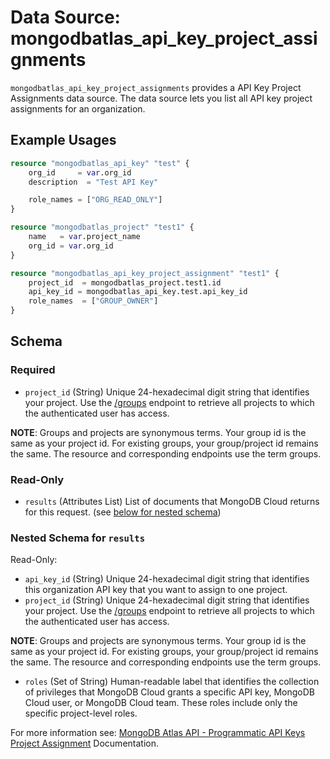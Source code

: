 # Data Source: mongodbatlas_api_key_project_assignments

`mongodbatlas_api_key_project_assignments` provides a API Key Project Assignments data source. The data source lets you list all API key project assignments for an organization.

## Example Usages

```terraform
resource "mongodbatlas_api_key" "test" {
	org_id     = var.org_id
	description  = "Test API Key"

	role_names = ["ORG_READ_ONLY"]
}

resource "mongodbatlas_project" "test1" {
	name   = var.project_name
	org_id = var.org_id
}

resource "mongodbatlas_api_key_project_assignment" "test1" {
	project_id  = mongodbatlas_project.test1.id
	api_key_id = mongodbatlas_api_key.test.api_key_id
	role_names  = ["GROUP_OWNER"]
}
```

<!-- schema generated by tfplugindocs -->
## Schema

### Required

- `project_id` (String) Unique 24-hexadecimal digit string that identifies your project. Use the [/groups](#tag/Projects/operation/listProjects) endpoint to retrieve all projects to which the authenticated user has access.

**NOTE**: Groups and projects are synonymous terms. Your group id is the same as your project id. For existing groups, your group/project id remains the same. The resource and corresponding endpoints use the term groups.

### Read-Only

- `results` (Attributes List) List of documents that MongoDB Cloud returns for this request. (see [below for nested schema](#nestedatt--results))

<a id="nestedatt--results"></a>
### Nested Schema for `results`

Read-Only:

- `api_key_id` (String) Unique 24-hexadecimal digit string that identifies this organization API key that you want to assign to one project.
- `project_id` (String) Unique 24-hexadecimal digit string that identifies your project. Use the [/groups](#tag/Projects/operation/listProjects) endpoint to retrieve all projects to which the authenticated user has access.

**NOTE**: Groups and projects are synonymous terms. Your group id is the same as your project id. For existing groups, your group/project id remains the same. The resource and corresponding endpoints use the term groups.
- `roles` (Set of String) Human-readable label that identifies the collection of privileges that MongoDB Cloud grants a specific API key, MongoDB Cloud user, or MongoDB Cloud team. These roles include only the specific project-level roles.

For more information see: [MongoDB Atlas API - Programmatic API Keys Project Assignment](https://www.mongodb.com/docs/api/doc/atlas-admin-api-v2/group/endpoint-programmatic-api-keys) Documentation.